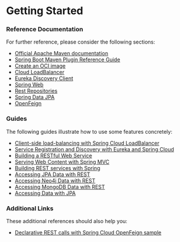 # Getting Started

### Reference Documentation

For further reference, please consider the following sections:

* [Official Apache Maven documentation](https://maven.apache.org/guides/index.html)
* [Spring Boot Maven Plugin Reference Guide](https://docs.spring.io/spring-boot/docs/2.6.4/maven-plugin/reference/html/)
* [Create an OCI image](https://docs.spring.io/spring-boot/docs/2.6.4/maven-plugin/reference/html/#build-image)
* [Cloud LoadBalancer](https://docs.spring.io/spring-cloud-commons/docs/current/reference/html/#spring-cloud-loadbalancer)
* [Eureka Discovery Client](https://docs.spring.io/spring-cloud-netflix/docs/current/reference/html/#service-discovery-eureka-clients)
* [Spring Web](https://docs.spring.io/spring-boot/docs/2.6.4/reference/htmlsingle/#boot-features-developing-web-applications)
* [Rest Repositories](https://docs.spring.io/spring-boot/docs/2.6.4/reference/htmlsingle/#howto-use-exposing-spring-data-repositories-rest-endpoint)
* [Spring Data JPA](https://docs.spring.io/spring-boot/docs/2.6.4/reference/htmlsingle/#boot-features-jpa-and-spring-data)
* [OpenFeign](https://docs.spring.io/spring-cloud-openfeign/docs/current/reference/html/)

### Guides

The following guides illustrate how to use some features concretely:

* [Client-side load-balancing with Spring Cloud LoadBalancer](https://spring.io/guides/gs/spring-cloud-loadbalancer/)
* [Service Registration and Discovery with Eureka and Spring Cloud](https://spring.io/guides/gs/service-registration-and-discovery/)
* [Building a RESTful Web Service](https://spring.io/guides/gs/rest-service/)
* [Serving Web Content with Spring MVC](https://spring.io/guides/gs/serving-web-content/)
* [Building REST services with Spring](https://spring.io/guides/tutorials/bookmarks/)
* [Accessing JPA Data with REST](https://spring.io/guides/gs/accessing-data-rest/)
* [Accessing Neo4j Data with REST](https://spring.io/guides/gs/accessing-neo4j-data-rest/)
* [Accessing MongoDB Data with REST](https://spring.io/guides/gs/accessing-mongodb-data-rest/)
* [Accessing Data with JPA](https://spring.io/guides/gs/accessing-data-jpa/)

### Additional Links

These additional references should also help you:

* [Declarative REST calls with Spring Cloud OpenFeign sample](https://github.com/spring-cloud-samples/feign-eureka)

